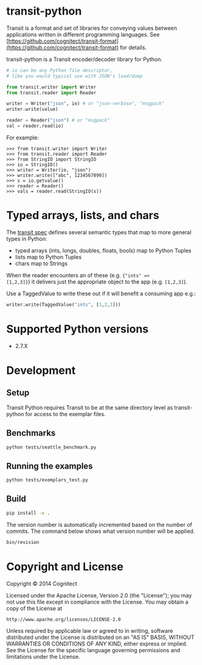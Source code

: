 transit-python
==============

Transit is a format and set of libraries for conveying values between
applications written in different programming languages. See
[https://github.com/cognitect/transit-format](https://github.com/cognitect/transit-format)
for details.

transit-python is a Transit encoder/decoder library for Python.

```python
# io can be any Python file descriptor,
# like you would typical use with JSON's load/dump

from transit.writer import Writer
from transit.reader import Reader

writer = Writer("json", io) # or "json-verbose", "msgpack"
writer.write(value)

reader = Reader("json") # or "msgpack"
val = reader.read(io)
```

For example:

```
>>> from transit.writer import Writer
>>> from transit.reader import Reader
>>> from StringIO import StringIO
>>> io = StringIO()
>>> writer = Writer(io, "json")
>>> writer.write(["abc", 1234567890])
>>> s = io.getvalue()
>>> reader = Reader()
>>> vals = reader.read(StringIO(s))
```

# Typed arrays, lists, and chars

The [transit spec](https://github.com/cognitect/transit-format)
defines several semantic types that map to more general types in Python:

* typed arrays (ints, longs, doubles, floats, bools) map to Python Tuples
* lists map to Python Tuples
* chars map to Strings

When the reader encounters an of these (e.g. <code>{"ints" =>
[1,2,3]}</code>) it delivers just the appropriate object to the app
(e.g. <code>[1,2,3]</code>).

Use a TaggedValue to write these out if it will benefit a consuming
app e.g.:

```python
writer.write(TaggedValue("ints", [1,2,3]))
```

# Supported Python versions

 * 2.7.X

# Development

## Setup

Transit Python requires Transit to be at the same directory level as
transit-python for access to the exemplar files.


## Benchmarks

```sh
python tests/seattle_benchmark.py
```

## Running the examples

```sh
python tests/exemplars_test.py
```

## Build

```sh
pip install -e .
```

The version number is automatically incremented based on the number of commits.
The command below shows what version number will be applied.

```sh
bin/revision
```

# Copyright and License

Copyright © 2014 Cognitect

Licensed under the Apache License, Version 2.0 (the "License");
you may not use this file except in compliance with the License.
You may obtain a copy of the License at

    http://www.apache.org/licenses/LICENSE-2.0

Unless required by applicable law or agreed to in writing, software
distributed under the License is distributed on an "AS IS" BASIS,
WITHOUT WARRANTIES OR CONDITIONS OF ANY KIND, either express or implied.
See the License for the specific language governing permissions and
limitations under the License.

